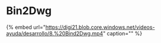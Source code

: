 # Bin2Dwg

{% embed url="https://digi21.blob.core.windows.net/videos-ayuda/desarrollo/8.%20Bind2Dwg.mp4" caption="" %}

